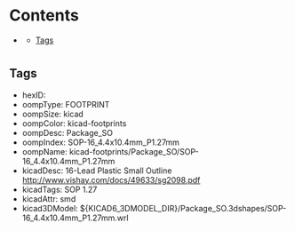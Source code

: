 



Contents
========

* [](#)
	* [Tags](#tags)

# 

## Tags

- hexID: 
- oompType: FOOTPRINT
- oompSize: kicad
- oompColor: kicad-footprints
- oompDesc: Package_SO
- oompIndex: SOP-16_4.4x10.4mm_P1.27mm
- oompName: kicad-footprints/Package_SO/SOP-16_4.4x10.4mm_P1.27mm
- kicadDesc: 16-Lead Plastic Small Outline http://www.vishay.com/docs/49633/sg2098.pdf
- kicadTags: SOP 1.27
- kicadAttr: smd
- kicad3DModel: ${KICAD6_3DMODEL_DIR}/Package_SO.3dshapes/SOP-16_4.4x10.4mm_P1.27mm.wrl
